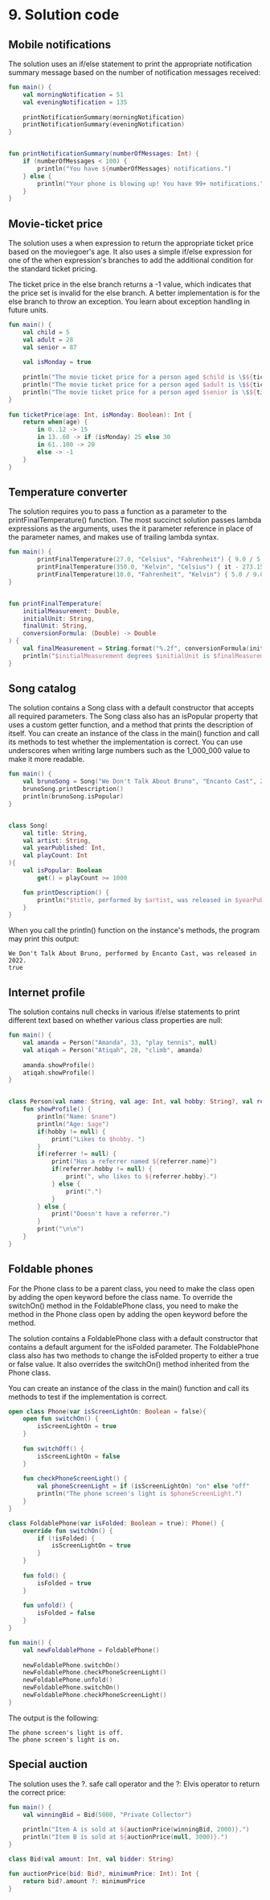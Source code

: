# 9. Solution code

## Mobile notifications
The solution uses an if/else statement to print the appropriate notification summary message based on the number of notification messages received:

```kt
fun main() {
    val morningNotification = 51
    val eveningNotification = 135
    
    printNotificationSummary(morningNotification)
    printNotificationSummary(eveningNotification)
}


fun printNotificationSummary(numberOfMessages: Int) {
    if (numberOfMessages < 100) {
        println("You have ${numberOfMessages} notifications.")
    } else {
        println("Your phone is blowing up! You have 99+ notifications.")
    }
}
```

## Movie-ticket price
The solution uses a when expression to return the appropriate ticket price based on the moviegoer's age. It also uses a simple if/else expression for one of the when expression's branches to add the additional condition for the standard ticket pricing.

The ticket price in the else branch returns a -1 value, which indicates that the price set is invalid for the else branch. A better implementation is for the else branch to throw an exception. You learn about exception handling in future units.

```kt
fun main() {
    val child = 5
    val adult = 28
    val senior = 87
    
    val isMonday = true
    
    println("The movie ticket price for a person aged $child is \$${ticketPrice(child, isMonday)}.")
    println("The movie ticket price for a person aged $adult is \$${ticketPrice(adult, isMonday)}.")
    println("The movie ticket price for a person aged $senior is \$${ticketPrice(senior, isMonday)}.")
}
 
fun ticketPrice(age: Int, isMonday: Boolean): Int {
    return when(age) {
        in 0..12 -> 15
        in 13..60 -> if (isMonday) 25 else 30
        in 61..100 -> 20
        else -> -1
    }
}
```

## Temperature converter
The solution requires you to pass a function as a parameter to the printFinalTemperature() function. The most succinct solution passes lambda expressions as the arguments, uses the it parameter reference in place of the parameter names, and makes use of trailing lambda syntax.

```kt
fun main() {    
        printFinalTemperature(27.0, "Celsius", "Fahrenheit") { 9.0 / 5.0 * it + 32 }
        printFinalTemperature(350.0, "Kelvin", "Celsius") { it - 273.15 }
        printFinalTemperature(10.0, "Fahrenheit", "Kelvin") { 5.0 / 9.0 * (it - 32) + 273.15 }
}


fun printFinalTemperature(
    initialMeasurement: Double, 
    initialUnit: String, 
    finalUnit: String, 
    conversionFormula: (Double) -> Double
) {
    val finalMeasurement = String.format("%.2f", conversionFormula(initialMeasurement)) // two decimal places
    println("$initialMeasurement degrees $initialUnit is $finalMeasurement degrees $finalUnit.")
}
```

## Song catalog
The solution contains a Song class with a default constructor that accepts all required parameters. The Song class also has an isPopular property that uses a custom getter function, and a method that prints the description of itself. You can create an instance of the class in the main() function and call its methods to test whether the implementation is correct. You can use underscores when writing large numbers such as the 1_000_000 value to make it more readable.

```kt
fun main() {    
    val brunoSong = Song("We Don't Talk About Bruno", "Encanto Cast", 2022, 1_000_000)
    brunoSong.printDescription()
    println(brunoSong.isPopular)
}


class Song(
    val title: String, 
    val artist: String, 
    val yearPublished: Int, 
    val playCount: Int
){
    val isPopular: Boolean
        get() = playCount >= 1000

    fun printDescription() {
        println("$title, performed by $artist, was released in $yearPublished.")
    }   
}
```

When you call the println() function on the instance's methods, the program may print this output:

```
We Don't Talk About Bruno, performed by Encanto Cast, was released in 2022.
true
```

## Internet profile
The solution contains null checks in various if/else statements to print different text based on whether various class properties are null:

```kt
fun main() {    
    val amanda = Person("Amanda", 33, "play tennis", null)
    val atiqah = Person("Atiqah", 28, "climb", amanda)
    
    amanda.showProfile()
    atiqah.showProfile()
}


class Person(val name: String, val age: Int, val hobby: String?, val referrer: Person?) {
    fun showProfile() {
        println("Name: $name")
        println("Age: $age")
        if(hobby != null) {
            print("Likes to $hobby. ")
        }
        if(referrer != null) {
            print("Has a referrer named ${referrer.name}")
            if(referrer.hobby != null) {
                print(", who likes to ${referrer.hobby}.")
            } else {
                print(".")
            }
        } else {
            print("Doesn't have a referrer.")
        }
        print("\n\n")
    }
}
```

## Foldable phones
For the Phone class to be a parent class, you need to make the class open by adding the open keyword before the class name. To override the switchOn() method in the FoldablePhone class, you need to make the method in the Phone class open by adding the open keyword before the method.

The solution contains a FoldablePhone class with a default constructor that contains a default argument for the isFolded parameter. The FoldablePhone class also has two methods to change the isFolded property to either a true or false value. It also overrides the switchOn() method inherited from the Phone class.

You can create an instance of the class in the main() function and call its methods to test if the implementation is correct.

```kt
open class Phone(var isScreenLightOn: Boolean = false){
    open fun switchOn() {
        isScreenLightOn = true
    }
    
    fun switchOff() {
        isScreenLightOn = false
    }
    
    fun checkPhoneScreenLight() {
        val phoneScreenLight = if (isScreenLightOn) "on" else "off"
        println("The phone screen's light is $phoneScreenLight.")
    }
}

class FoldablePhone(var isFolded: Boolean = true): Phone() {
    override fun switchOn() {
        if (!isFolded) {
            isScreenLightOn = true
        }
    }
    
    fun fold() {
        isFolded = true
    }
    
    fun unfold() {
        isFolded = false
    }
}

fun main() {    
    val newFoldablePhone = FoldablePhone()
    
    newFoldablePhone.switchOn()
    newFoldablePhone.checkPhoneScreenLight()
    newFoldablePhone.unfold()
    newFoldablePhone.switchOn()
    newFoldablePhone.checkPhoneScreenLight()
}
```

The output is the following:

```
The phone screen's light is off.
The phone screen's light is on.
```

## Special auction
The solution uses the ?. safe call operator and the ?: Elvis operator to return the correct price:

```kt
fun main() {
    val winningBid = Bid(5000, "Private Collector")
    
    println("Item A is sold at ${auctionPrice(winningBid, 2000)}.")
    println("Item B is sold at ${auctionPrice(null, 3000)}.")
}

class Bid(val amount: Int, val bidder: String)

fun auctionPrice(bid: Bid?, minimumPrice: Int): Int {
    return bid?.amount ?: minimumPrice
}
```